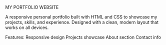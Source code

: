 MY PORTFOLIO WEBSITE

A responsive personal portfolio built with HTML and CSS to showcase my projects, skills, and experience. Designed with a clean, modern layout that works on all devices.

Features:
Responsive design
Projects showcase
About section
Contact info
